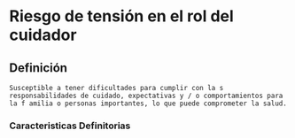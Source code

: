 # Riesgo de tensión en el rol del cuidador
## Definición
	Susceptible a tener dificultades para cumplir con la s responsabilidades de cuidado, expectativas y / o comportamientos para la f amilia o personas importantes, lo que puede comprometer la salud.

### Caracteristicas Definitorias


